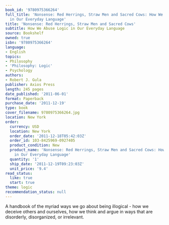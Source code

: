 ```yaml
---
book_id: '9780975366264'
full_title: 'Nonsense: Red Herrings, Straw Men and Sacred Cows: How We Abuse Logic
  in Our Everyday Language'
title: 'Nonsense: Red Herrings, Straw Men and Sacred Cows'
subtitle: How We Abuse Logic in Our Everyday Language
source: Bookshelf
owned: true
isbn: '9780975366264'
language:
- English
topics:
- Philosophy
- 'Philosophy: Logic'
- Psychology
authors:
- Robert J. Gula
publisher: Axios Press
length: 245 pages
date_published: '2011-06-01'
format: Paperback
purchase_date: '2011-12-19'
type: book
cover_filename: 9780975366264.jpg
location: New York
order:
  currency: USD
  location: New York
  order_date: '2011-12-18T05:42:03Z'
  order_id: 103-8425969-0927405
  product_condition: New
  product_name: 'Nonsense: Red Herrings, Straw Men and Sacred Cows: How We Abuse Logic
    in Our Everyday Language'
  quantity: '1'
  ship_date: '2011-12-19T09:23:03Z'
  unit_price: '9.4'
read_status:
  like: true
  start: true
theme: logic
recommendation_status: null
---
```

A handbook of the myriad ways we go about being illogical - how we deceive others and ourselves, how we think and argue in ways that are disorderly, disorganized, or irrelevant.

